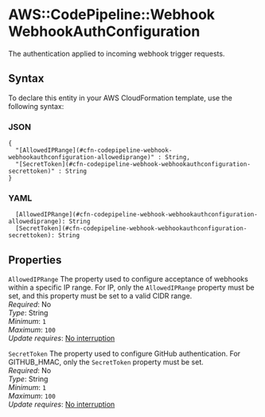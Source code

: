 # AWS::CodePipeline::Webhook WebhookAuthConfiguration<a name="aws-properties-codepipeline-webhook-webhookauthconfiguration"></a>

The authentication applied to incoming webhook trigger requests\.

## Syntax<a name="aws-properties-codepipeline-webhook-webhookauthconfiguration-syntax"></a>

To declare this entity in your AWS CloudFormation template, use the following syntax:

### JSON<a name="aws-properties-codepipeline-webhook-webhookauthconfiguration-syntax.json"></a>

```
{
  "[AllowedIPRange](#cfn-codepipeline-webhook-webhookauthconfiguration-allowediprange)" : String,
  "[SecretToken](#cfn-codepipeline-webhook-webhookauthconfiguration-secrettoken)" : String
}
```

### YAML<a name="aws-properties-codepipeline-webhook-webhookauthconfiguration-syntax.yaml"></a>

```
  [AllowedIPRange](#cfn-codepipeline-webhook-webhookauthconfiguration-allowediprange): String
  [SecretToken](#cfn-codepipeline-webhook-webhookauthconfiguration-secrettoken): String
```

## Properties<a name="aws-properties-codepipeline-webhook-webhookauthconfiguration-properties"></a>

`AllowedIPRange`  <a name="cfn-codepipeline-webhook-webhookauthconfiguration-allowediprange"></a>
The property used to configure acceptance of webhooks within a specific IP range\. For IP, only the `AllowedIPRange` property must be set, and this property must be set to a valid CIDR range\.  
*Required*: No  
*Type*: String  
*Minimum*: `1`  
*Maximum*: `100`  
*Update requires*: [No interruption](https://docs.aws.amazon.com/AWSCloudFormation/latest/UserGuide/using-cfn-updating-stacks-update-behaviors.html#update-no-interrupt)

`SecretToken`  <a name="cfn-codepipeline-webhook-webhookauthconfiguration-secrettoken"></a>
The property used to configure GitHub authentication\. For GITHUB\_HMAC, only the `SecretToken` property must be set\.  
*Required*: No  
*Type*: String  
*Minimum*: `1`  
*Maximum*: `100`  
*Update requires*: [No interruption](https://docs.aws.amazon.com/AWSCloudFormation/latest/UserGuide/using-cfn-updating-stacks-update-behaviors.html#update-no-interrupt)